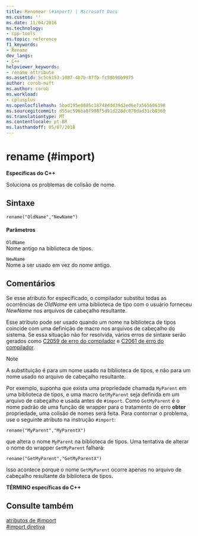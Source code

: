 ```yaml
---
title: Renomear (#import) | Microsoft Docs
ms.custom: ''
ms.date: 11/04/2016
ms.technology:
- cpp-tools
ms.topic: reference
f1_keywords:
- Rename
dev_langs:
- C++
helpviewer_keywords:
- rename attribute
ms.assetid: 5c5c6153-1087-4b7b-87fb-fc59b90b9975
author: corob-msft
ms.author: corob
ms.workload:
- cplusplus
ms.openlocfilehash: 5bad195e0885c18748ddd39d2ed6e7a565606398
ms.sourcegitcommit: d55ac596ba8f908f5d91d228dc070dad31cb8360
ms.translationtype: MT
ms.contentlocale: pt-BR
ms.lasthandoff: 05/07/2018
---
```

# <a name="rename-import"></a>rename (#import)
**Específicas do C++**  
  
 Soluciona os problemas de colisão de nome.  
  
## <a name="syntax"></a>Sintaxe  
  
```  
rename("OldName","NewName")  
```  
  
#### <a name="parameters"></a>Parâmetros  
 `OldName`  
 Nome antigo na biblioteca de tipos.  
  
 `NewName`  
 Nome a ser usado em vez do nome antigo.  
  
## <a name="remarks"></a>Comentários  
 Se esse atributo for especificado, o compilador substitui todas as ocorrências de *OldName* em uma biblioteca de tipo com o usuário forneceu *NewName* nos arquivos de cabeçalho resultante.  
  
 Esse atributo pode ser usado quando um nome na biblioteca de tipos coincide com uma definição de macro nos arquivos de cabeçalho do sistema. Se essa situação não for resolvida, vários erros de sintaxe serão gerados como [C2059 de erro do compilador](../error-messages/compiler-errors-1/compiler-error-c2059.md) e [C2061 de erro do compilador](../error-messages/compiler-errors-1/compiler-error-c2061.md).  
  
> [!NOTE]
>  A substituição é para um nome usado na biblioteca de tipos, e não para um nome usado no arquivo de cabeçalho resultante.  
  
 Por exemplo, suponha que exista uma propriedade chamada `MyParent` em uma biblioteca de tipos, e uma macro `GetMyParent` seja definida em um arquivo de cabeçalho e usada antes de `#import`. Como `GetMyParent` é o nome padrão de uma função de wrapper para o tratamento de erro **obter** propriedade, uma colisão de nomes será feita. Para contornar o problema, use o seguinte atributo na instrução `#import`:  
  
```  
rename("MyParent","MyParentX")  
```  
  
 que altera o nome `MyParent` na biblioteca de tipos. Uma tentativa de alterar o nome do wrapper `GetMyParent` falhará:  
  
```  
rename("GetMyParent","GetMyParentX")  
```  
  
 Isso acontece porque o nome `GetMyParent` ocorre apenas no arquivo de cabeçalho resultante da biblioteca de tipos.  
  
 **TÉRMINO específicas do C++**  
  
## <a name="see-also"></a>Consulte também  
 [atributos de #import](../preprocessor/hash-import-attributes-cpp.md)   
 [#import diretiva](../preprocessor/hash-import-directive-cpp.md)